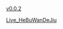 [v0.0.2](https://github.com/littleflute/m27/edit/master/BuYi/readme.md)

[Live_HeBuWanDeJiu](Live_HeBuWanDeJiu)
